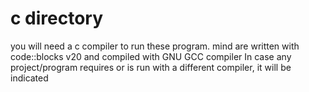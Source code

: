# c directory

you will need a c compiler to run these program.
mind are written with code::blocks  v20 and compiled with GNU GCC compiler
In case any project/program requires or is run with a different compiler, it will be indicated